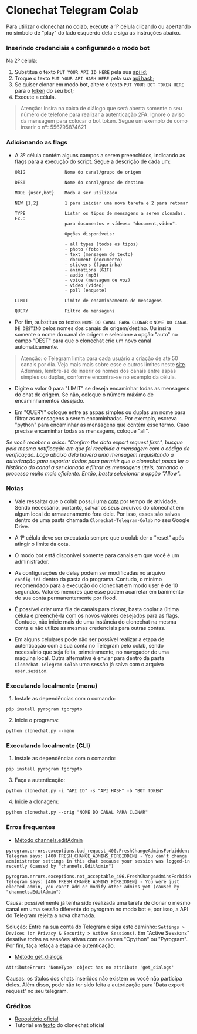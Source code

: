 # Clonechat Telegram Colab

Para utilizar o [clonechat no colab](https://colab.research.google.com/github/Drrivao/Clonechat-Telegram-Colab/blob/master/Clonechat_Telegram_Colab.ipynb), execute a 1º célula clicando ou apertando no símbolo de "play" do lado esquerdo dela e siga as instruções abaixo.

### Inserindo credenciais e configurando o modo bot

Na 2º célula:

1) Substitua o texto `PUT YOUR API ID HERE` pela sua [api id](https://t.me/c/1297554030/69);
2) Troque o texto `PUT YOUR API HASH HERE` pela sua [api hash](https://t.me/c/1297554030/69);
3) Se quiser clonar em modo bot, altere o texto `PUT YOUR BOT TOKEN HERE` para o [token](https://t.me/BotFather) do seu bot;
4) Execute a célula.

>Atenção: Insira na caixa de diálogo que será aberta somente o seu número de telefone para realizar a autenticação 2FA. Ignore o aviso da mensagem para colocar o bot token. Segue um exemplo de como inserir o nº: 556795874621


### Adicionando as flags

* A 3º célula contém alguns campos a serem preenchidos, indicando as flags para a execução do script. Segue a descrição de cada um:


      ORIG               Nome do canal/grupo de origem

      DEST               Nome do canal/grupo de destino

      MODE {user,bot}    Modo a ser utilizado

      NEW {1,2}          1 para iniciar uma nova tarefa e 2 para retomar

      TYPE               Listar os tipos de mensagens a serem clonadas. Ex.:
                         para documentos e vídeos: "document,video".

                         Opções disponíveis: 

                         - all types (todos os tipos)
                         - photo (foto)
                         - text (mensagem de texto)
                         - document (documento)
                         - stickers (figurinha)
                         - animations (GIF)
                         - audio (mp3)
                         - voice (mensagem de voz)
                         - video (vídeo)
                         - poll (enquete)

      LIMIT              Limite de encaminhamento de mensagens

      QUERY              Filtro de mensagens

* Por fim, substitua os textos `NOME DO CANAL PARA CLONAR` e `NOME DO CANAL DE DESTINO` pelos nomes dos canais de origem/destino. Ou insira somente o nome do canal de origem e selecione a opção "auto" no campo "DEST" para que o clonechat crie um novo canal automaticamente.

>Atenção: o Telegram limita para cada usuário a criação de até 50 canais por dia. Veja mais mais sobre esse e outros limites neste [site](https://limits.tginfo.me/en). Ademais, lembre-se de inserir os nomes dos canais entre aspas simples ou duplas, conforme encontra-se no exemplo da célula.

* Digite o valor 0 para "LIMIT" se deseja encaminhar todas as mensagens do chat de origem. Se não, coloque o número máximo de encaminhamentos desejado.

* Em "QUERY" coloque entre as aspas simples ou duplas um nome para filtrar as mensagens a serem encaminhadas. Por exemplo, escreva "python" para encaminhar as mensagens que contêm esse termo. Caso precise encaminhar todas as mensagens, coloque "all".

*Se você receber o aviso: "Confirm the data export request first.", busque pela mesma notificação em que foi recebida a mensagem com o código de verificação. Logo abaixo dela haverá uma mensagem requisitando a autorização para exportar dados para permitir que o clonechat possa ler o histórico do canal a ser clonado e filtrar as mensagens úteis, tornando o processo muito mais eficiente. Então, basta selecionar a opção "Allow".*

### Notas

* Vale ressaltar que o colab possui uma [cota](https://research.google.com/colaboratory/faq.html#idle-timeouts) por tempo de atividade. Sendo necessário, portanto, salvar os seus arquivos do clonechat em algum local de armazenamento fora dele. Por isso, esses são salvos dentro de uma pasta chamada `Clonechat-Telegram-Colab` no seu Google Drive.

* A 1º célula deve ser executada sempre que o colab der o "reset" após atingir o limite da cota.

* O modo bot está disponível somente para canais em que você é um administrador.

* As configurações de delay podem ser modificadas no arquivo `config.ini` dentro da pasta do programa. Contudo, o mínimo recomendado para a execução do clonechat em modo user é de 10 segundos. Valores menores que esse podem acarretar em banimento de sua conta permanentemente por flood.

* É possível criar uma fila de canais para clonar, basta copiar a última célula e preenchê-la com os novos valores desejados para as flags. Contudo, não inicie mais de uma instância do clonechat na mesma conta e não utilize as mesmas credenciais para outras contas.

* Em alguns celulares pode não ser possível realizar a etapa de autenticação com a sua conta no Telegram pelo colab, sendo necessário que seja feita, primeiramente, no navegador de uma máquina local. Outra alternativa é enviar para dentro da pasta `Clonechat-Telegram-Colab` uma sessão já salva com o arquivo `user.session`.

### Executando localmente (menu)

1) Instale as dependências com o comando:

```
pip install pyrogram tgcrypto
```
2) Inicie o programa:

```
python clonechat.py --menu
```

### Executando localmente (CLI)

1) Instale as dependências com o comando:

```
pip install pyrogram tgcrypto
```

3) Faça a autenticação:

```
python clonechat.py -i "API ID" -s "API HASH" -b "BOT TOKEN"
```

4) Inicie a clonagem:

```
python clonechat.py --orig "NOME DO CANAL PARA CLONAR"
```

### Erros frequentes

* [Método channels.editAdmin](https://core.telegram.org/method/channels.editAdmin#bots-can-use-this-method)

```
pyrogram.errors.exceptions.bad_request_400.FreshChangeAdminsForbidden: Telegram says: [400 FRESH_CHANGE_ADMINS_FORBIDDEN] - You can't change administrator settings in this chat because your session was logged-in recently (caused by "channels.EditAdmin")
```
```
pyrogram.errors.exceptions.not_acceptable_406.FreshChangeAdminsForbidden: Telegram says: [406 FRESH_CHANGE_ADMINS_FORBIDDEN] - You were just elected admin, you can't add or modify other admins yet (caused by "channels.EditAdmin")
```
Causa: possivelmente já tenha sido realizada uma tarefa de clonar o mesmo canal em uma sessão diferente do pyrogram no modo bot e, por isso, a API do Telegram rejeita a nova chamada.

Solução: Entre na sua conta do Telegram e siga este caminho: `Settings > Devices (or Privacy & Security > Active Sessions)`. Em "Active Sessions" desative todas as sessões ativas com os nomes "Cpython" ou "Pyrogram". Por fim, faça refaça a etapa de autenticação.

* [Método get_dialogs](https://docs.pyrogram.org/api/methods/get_dialogs#pyrogram.Client.get_dialogs)

```
AttributeError: 'NoneType' object has no attribute 'get_dialogs'
```
Causas: os títulos dos chats inseridos não existem ou você não participa deles. Além disso, pode não ter sido feita a autorização para 'Data export request' no seu telegram.

### Créditos

- [Repositório oficial](https://github.com/apenasrr/clonechat)
- Tutorial em [texto](https://upolar.github.io/clonechats-docs/) do clonechat oficial